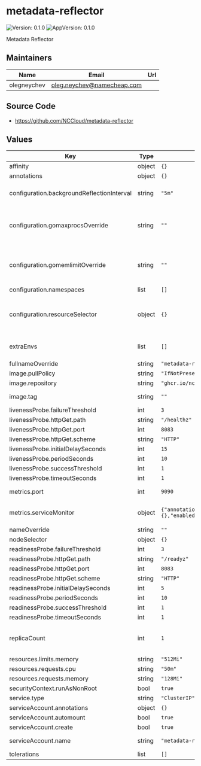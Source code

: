 # metadata-reflector

![Version: 0.1.0](https://img.shields.io/badge/Version-0.1.0-informational?style=flat-square) ![AppVersion: 0.1.0](https://img.shields.io/badge/AppVersion-0.1.0-informational?style=flat-square)

Metadata Reflector

## Maintainers

| Name | Email | Url |
| ---- | ------ | --- |
| olegneychev | <oleg.neychev@namecheap.com> |  |

## Source Code

* <https://github.com/NCCloud/metadata-reflector>

## Values

| Key | Type | Default | Description |
|-----|------|---------|-------------|
| affinity | object | `{}` |  |
| annotations | object | `{}` |  |
| configuration.backgroundReflectionInterval | string | `"5m"` | The frequency of the background reconciliation. Set to 0 to disable |
| configuration.gomaxprocsOverride | string | `""` | The value for GOMAXPROCS. By default, the CPU limit of the deployment. See https://pkg.go.dev/runtime#hdr-Environment_Variables |
| configuration.gomemlimitOverride | string | `""` | The value for GOMEMLIMIT. By default, the memory limit of the deployment. See https://pkg.go.dev/runtime#hdr-Environment_Variables |
| configuration.namespaces | list | `[]` | A list of namespaces to watch |
| configuration.resourceSelector | object | `{}` | Configure what resources will be watched by the controller. An example can be seen in `values.yaml`. At the moment, only Deployment is supported |
| extraEnvs | list | `[]` | Extra environment variables to be passed to the controller deployment |
| fullnameOverride | string | `"metadata-reflector"` |  |
| image.pullPolicy | string | `"IfNotPresent"` |  |
| image.repository | string | `"ghcr.io/nccloud/metadata-reflector"` |  |
| image.tag | string | `""` | Overrides the image tag whose default is the chart appVersion. |
| livenessProbe.failureThreshold | int | `3` |  |
| livenessProbe.httpGet.path | string | `"/healthz"` |  |
| livenessProbe.httpGet.port | int | `8083` |  |
| livenessProbe.httpGet.scheme | string | `"HTTP"` |  |
| livenessProbe.initialDelaySeconds | int | `15` |  |
| livenessProbe.periodSeconds | int | `10` |  |
| livenessProbe.successThreshold | int | `1` |  |
| livenessProbe.timeoutSeconds | int | `1` |  |
| metrics.port | int | `9090` | The port to expose Prometheus metrics on |
| metrics.serviceMonitor | object | `{"annotations":{},"enabled":false,"path":"/metrics","scrapeInterval":"1m","scrapeTimeout":"10s"}` | Service Monitor configuration. Enable if Prometheus is installed in your cluster |
| nameOverride | string | `""` |  |
| nodeSelector | object | `{}` |  |
| readinessProbe.failureThreshold | int | `3` |  |
| readinessProbe.httpGet.path | string | `"/readyz"` |  |
| readinessProbe.httpGet.port | int | `8083` |  |
| readinessProbe.httpGet.scheme | string | `"HTTP"` |  |
| readinessProbe.initialDelaySeconds | int | `5` |  |
| readinessProbe.periodSeconds | int | `10` |  |
| readinessProbe.successThreshold | int | `1` |  |
| readinessProbe.timeoutSeconds | int | `1` |  |
| replicaCount | int | `1` | The number of controller replicas to run. Leader election is enabled for 2 and more replicas |
| resources.limits.memory | string | `"512Mi"` |  |
| resources.requests.cpu | string | `"50m"` |  |
| resources.requests.memory | string | `"128Mi"` |  |
| securityContext.runAsNonRoot | bool | `true` |  |
| service.type | string | `"ClusterIP"` |  |
| serviceAccount.annotations | object | `{}` |  |
| serviceAccount.automount | bool | `true` |  |
| serviceAccount.create | bool | `true` |  |
| serviceAccount.name | string | `"metadata-reflector"` | The name of the service account to use. |
| tolerations | list | `[]` |  |

